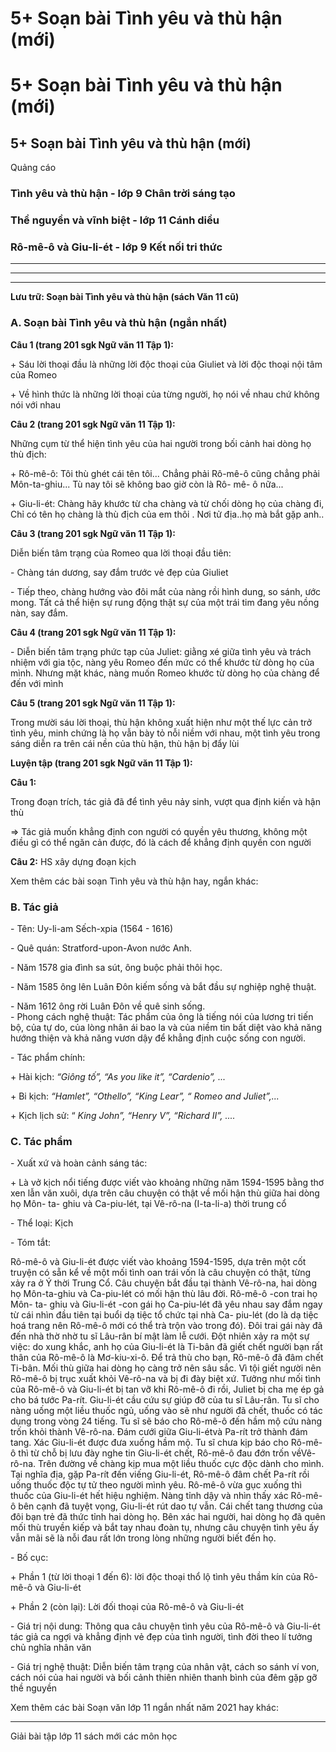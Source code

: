 # 5+ Soạn bài Tình yêu và thù hận (mới)

# 5+ Soạn bài Tình yêu và thù hận (mới)

## 5+ Soạn bài Tình yêu và thù hận (mới)

Quảng cáo

### Tình yêu và thù hận - lớp 9 Chân trời sáng tạo

### Thề nguyền và vĩnh biệt - lớp 11 Cánh diều

### Rô-mê-ô và Giu-li-ét - lớp 9 Kết nối tri thức

* * *

* * *

* * *

**Lưu trữ: Soạn bài Tình yêu và thù hận (sách Văn 11 cũ)**

### **A. Soạn bài Tình yêu và thù hận (ngắn nhất)**

**Câu 1 (trang 201 sgk Ngữ văn 11 Tập 1):**

\+ Sáu lời thoại đầu là những lời độc thoại của Giuliet và lời độc thoại nội tâm của Romeo 

\+ Về hình thức là những lời thoại của từng người, họ nói về nhau chứ không nói với nhau 

**Câu 2 (trang 201 sgk Ngữ văn 11 Tập 1):**

Những cụm từ thể hiện tình yêu của hai người trong bối cảnh hai dòng họ thù địch: 

\+ Rô-mê-ô: Tôi thù ghét cái tên tôi... Chẳng phải Rô-mê-ô cũng chẳng phải Môn-ta-ghiu... Tù nay tôi sẽ không bao giờ còn là Rô- mê- ô nữa... 

\+ Giu-li-ét: Chàng hãy khước từ cha chàng và từ chối dòng họ của chàng đi, Chỉ có tên họ chàng là thù địch của em thôi . Nơi tử địa..họ mà bắt gặp anh.. 

**Câu 3 (trang 201 sgk Ngữ văn 11 Tập 1):**

Diễn biến tâm trạng của Romeo qua lời thoại đầu tiên: 

\- Chàng tán dương, say đắm trước vẻ đẹp của Giuliet 

\- Tiếp theo, chàng hướng vào đôi mắt của nàng rồi hình dung, so sánh, ước mong. Tất cả thể hiện sự rung động thật sự của một trái tim đang yêu nồng nàn, say đắm. 

**Câu 4 (trang 201 sgk Ngữ văn 11 Tập 1):**

\- Diễn biến tâm trạng phức tạp của Juliet: giằng xé giữa tình yêu và trách nhiệm với gia tộc, nàng yêu Romeo đến mức có thể khước từ dòng họ của mình. Nhưng mặt khác, nàng muốn Romeo khước từ dòng họ của chàng để đến với mình

**Câu 5 (trang 201 sgk Ngữ văn 11 Tập 1):**

Trong mười sáu lời thoại, thù hận không xuất hiện như một thế lực cản trở tình yêu, minh chứng là họ vẫn bày tỏ nỗi niềm với nhau, một tình yêu trong sáng diễn ra trên cái nền của thù hận, thù hận bị đẩy lùi

**Luyện tập (trang 201 sgk Ngữ văn 11 Tập 1):**

**Câu 1:**

Trong đoạn trích, tác giả đã để tình yêu nảy sinh, vượt qua định kiến và hận thù 

⇒ Tác giả muốn khẳng định con người có quyền yêu thương, không một điều gì có thể ngăn cản được, đó là cách để khẳng định quyền con người 

**Câu 2:** HS xây dựng đoạn kịch 

Xem thêm các bài soạn Tình yêu và thù hận hay, ngắn khác:

### **B. Tác giả**

\- Tên: Uy-li-am Sếch-xpia (1564 - 1616)

\- Quê quán: Stratford-upon-Avon nước Anh.

\- Năm 1578 gia đình sa sút, ông buộc phải thôi học.

\- Năm 1585 ông lên Luân Đôn kiếm sống và bắt đầu sự nghiệp nghệ thuật.

\- Năm 1612 ông rời Luân Đôn về quê sinh sống.  
\- Phong cách nghệ thuật: Tác phẩm của ông là tiếng nói của lương tri tiến bộ, của tự do, của lòng nhân ái bao la và của niềm tin bất diệt vào khả năng hướng thiện và khả năng vươn dậy để khẳng định cuộc sống con người.

\- Tác phẩm chính: 

\+ Hài kịch: _“Giông tố”, “As you like it”, “Cardenio”, ..._

\+ Bi kịch: _“Hamlet”, “Othello”, “King Lear”, “ Romeo and Juliet”,..._

\+ Kịch lịch sử: “ _King John”, “Henry V”, “Richard II”, ...._

### **C. Tác phẩm**

\- Xuất xứ và hoàn cảnh sáng tác: 

\+ Là vở kịch nổi tiếng được viết vào khoảng những năm 1594-1595 bằng thơ xen lẫn văn xuôi, dựa trên câu chuyện có thật về mối hận thù giữa hai dòng họ Môn- ta- ghiu và Ca-piu-lét, tại Vê-rô-na (I-ta-li-a) thời trung cổ

\- Thể loại: Kịch

\- Tóm tắt:

Rô-mê-ô và Giu-li-ét được viết vào khoảng 1594-1595, dựa trên một cốt truyện có sẵn kể về một mối tình oan trái vốn là câu chuyện có thật, từng xảy ra ở Ý thời Trung Cổ. Câu chuyện bắt đầu tại thành Vê-rô-na, hai dòng họ Môn-ta-ghiu và Ca-piu-lét có mối hận thù lâu đời. Rô-mê-ô -con trai họ Môn- ta- ghiu và Giu-li-ét -con gái họ Ca-piu-lét đã yêu nhau say đắm ngay từ cái nhìn đầu tiên tại buổi dạ tiệc tổ chức tại nhà Ca- piu-lét (do là dạ tiệc hoá trang nên Rô-mê-ô mới có thể trà trộn vào trong đó). Đôi trai gái này đã đến nhà thờ nhờ tu sĩ Lâu-rân bí mật làm lễ cưới. Đột nhiên xảy ra một sự việc: do xung khắc, anh họ của Giu-li-ét là Ti-bân đã giết chết người bạn rất thân của Rô-mê-ô là Mơ-kiu-xi-ô. Để trả thù cho bạn, Rô-mê-ô đã đâm chết Ti-bân. Mối thù giữa hai dòng họ càng trở nên sâu sắc. Vì tội giết người nên Rô-mê-ô bị trục xuất khỏi Vê-rô-na và bị đi đày biệt xứ. Tưởng như mối tình của Rô-mê-ô và Giu-li-ét bị tan vỡ khi Rô-mê-ô đi rồi, Juliet bị cha mẹ ép gả cho bá tước Pa-rít. Giu-li-ét cầu cứu sự giúp đỡ của tu sĩ Lâu-rân. Tu sĩ cho nàng uống một liều thuốc ngủ, uống vào sẽ như người đã chết, thuốc có tác dụng trong vòng 24 tiếng. Tu sĩ sẽ báo cho Rô-mê-ô đến hầm mộ cứu nàng trốn khỏi thành Vê-rô-na. Đám cưới giữa Giu-li-étvà Pa-rít trở thành đám tang. Xác Giu-li-ét được đưa xuống hầm mộ. Tu sĩ chưa kịp báo cho Rô-mê-ô thì từ chỗ bị lưu đày nghe tin Giu-li-ét chết, Rô-mê-ô đau đớn trốn vềVê-rô-na. Trên đường về chàng kịp mua một liều thuốc cực độc dành cho mình. Tại nghĩa địa, gặp Pa-rít đến viếng Giu-li-ét, Rô-mê-ô đâm chết Pa-rít rồi uống thuốc độc tự tử theo người mình yêu. Rô-mê-ô vừa gục xuống thì thuốc của Giu-li-ét hết hiệu nghiệm. Nàng tỉnh dậy và nhìn thấy xác Rô-mê-ô bên cạnh đã tuyệt vọng, Giu-li-ét rút dao tự vẫn. Cái chết tang thương của đôi bạn trẻ đã thức tỉnh hai dòng họ. Bên xác hai người, hai dòng họ đã quên mối thù truyền kiếp và bắt tay nhau đoàn tụ, nhưng câu chuyện tình yêu ấy vẫn mãi sẽ là nỗi đau rất lớn trong lòng những người biết đến họ.

\- Bố cục: 

\+ Phần 1 (từ lời thoại 1 đến 6): lời độc thoại thổ lộ tình yêu thầm kín của Rô-mê-ô và Giu-li-ét

\+ Phần 2 (còn lại): Lời đối thoại của Rô-mê-ô và Giu-li-ét

\- Giá trị nội dung: Thông qua câu chuyện tình yêu của Rô-mê-ô và Giu-li-ét tác giả ca ngợi và khẳng định vẻ đẹp của tình người, tình đời theo lí tưởng chủ nghĩa nhân văn

\- Giá trị nghệ thuật: Diễn biến tâm trạng của nhân vật, cách so sánh ví von, cách nói của hai người và bối cảnh thiên nhiên thanh bình của đêm gặp gỡ thề nguyền

Xem thêm các bài Soạn văn lớp 11 ngắn nhất năm 2021 hay khác:

* * *

Giải bài tập lớp 11 sách mới các môn học
